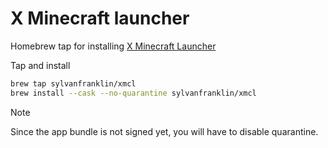 # X Minecraft launcher

Homebrew tap for installing [X Minecraft
Launcher](https://github.com/Voxelum/x-minecraft-launcher)

Tap and install
```sh
brew tap sylvanfranklin/xmcl
brew install --cask --no-quarantine sylvanfranklin/xmcl 
```

> [!NOTE]
>  Since the app bundle is not signed yet, you will have to disable quarantine. 
